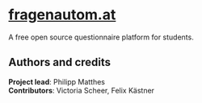 # [fragenautom.at](https://fragenautom.at)

A free open source questionnaire platform for students.

## Authors and credits

**Project lead**: Philipp Matthes<br>
**Contributors**: Victoria Scheer, Felix Kästner

